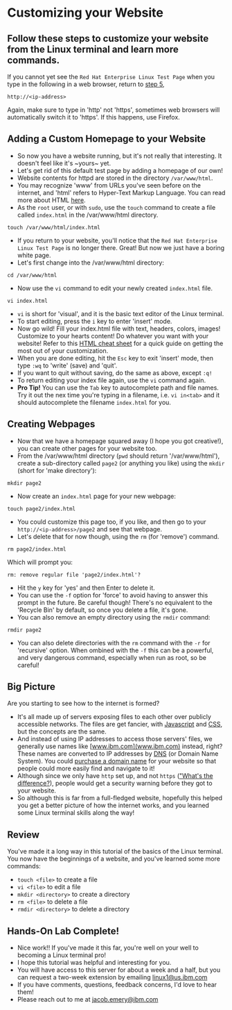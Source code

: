 # Customizing your Website
## Follow these steps to customize your website from the Linux terminal and learn more commands.

If you cannot yet see the `Red Hat Enterprise Linux Test Page` when you type in the following in a web browser, return to [step 5](./5_services.md), 
```
http://<ip-address>
```
Again, make sure to type in 'http' not 'https', sometimes web browsers will automatically switch it to 'https'. If this happens, use Firefox.

## Adding a Custom Homepage to your Website
* So now you have a website running, but it's not really that interesting. It doesn't feel like it's ~yours~ yet. 
* Let's get rid of this default test page by adding a homepage of our own!
* Website contents for httpd are stored in the directory `/var/www/html`.
* You may recognize 'www' from URLs you've seen before on the internet, and 'html' refers to Hyper-Text Markup Language. You can read more about HTML [here](https://www.hostinger.com/tutorials/what-is-html).
* As the `root` user, or with `sudo`, use the `touch` command to create a file called `index.html` in the /var/www/html directory.
```
touch /var/www/html/index.html
```
* If you return to your website, you'll notice that the `Red Hat Enterprise Linux Test Page` is no longer there. Great! But now we just have a boring white page.
* Let's first change into the /var/www/html directory:
```
cd /var/www/html
```
* Now use the `vi` command to edit your newly created `index.html` file.
```
vi index.html
```
* `vi` is short for 'visual', and it is the basic text editor of the Linux terminal.
* To start editing, press the `i` key to enter 'insert' mode.
* Now go wild! Fill your index.html file with text, headers, colors, images! Customize to your hearts content! Do whatever you want with your website! Refer to this [HTML cheat sheet](https://web.stanford.edu/group/csp/cs21/htmlcheatsheet.pdf) for a quick guide on getting the most out of your customization.
* When you are done editing, hit the `Esc` key to exit 'insert' mode, then type `:wq` to 'write' (save) and 'quit'.
* If you want to quit without saving, do the same as above, except `:q!`
* To return editing your index file again, use the `vi` command again.
* <b>Pro Tip!</b> You can use the `Tab` key to autocomplete path and file names. Try it out the nex time you're typing in a filename, i.e. `vi in<tab>` and it should autocomplete the filename `index.html` for you.
## Creating Webpages
* Now that we have a homepage squared away (I hope you got creative!), you can create other pages for your website too.
* From the /var/www/html directory (`pwd` should return '/var/www/html'), create a sub-directory called `page2` (or anything you like) using the `mkdir` (short for 'make directory'):
```
mkdir page2
```
* Now create an `index.html` page for your new webpage:
```
touch page2/index.html
```
* You could customize this page too, if you like, and then go to your `http://<ip-address>/page2` and see that webpage. 
* Let's delete that for now though, using the `rm` (for 'remove') command.
```
rm page2/index.html
```
Which will prompt you:
```
rm: remove regular file 'page2/index.html'? 
```
* Hit the `y` key for 'yes' and then Enter to delete it. 
* You can use the `-f` option for 'force' to avoid having to answer this prompt in the future. Be careful though! There's no equivalent to the 'Recycle Bin' by default, so once you delete a file, it's gone.
* You can also remove an empty directory using the `rmdir` command:
```
rmdir page2
```
* You can also delete directories with the `rm` command with the `-r` for 'recursive' option. When ombined with the `-f` this can be a powerful, and very dangerous command, especially when run as root, so be careful!

## Big Picture
Are you starting to see how to the internet is formed?
* It's all made up of servers exposing files to each other over publicly accessible networks. The files are get fancier, with [Javascript](https://developer.mozilla.org/en-US/docs/Learn/JavaScript/First_steps/What_is_JavaScript) and [CSS](https://developer.mozilla.org/en-US/docs/Learn/CSS/First_steps/What_is_CSS), but the concepts are the same.
* And instead of using IP addresses to access those servers' files, we generally use names like [www.ibm.com](www.ibm.com) instead, right? These names are converted to IP addresses by [DNS](https://www.cloudflare.com/learning/dns/what-is-dns/) (or Domain Name System). You could [purchase a domain name](https://www.pcmag.com/news/how-to-register-a-domain-name-for-your-website) for your website so that people could more easily find and navigate to it!
* Although since we only have `http` set up, and not `https` (["What's the difference?](https://www.keycdn.com/blog/difference-between-http-and-https)), people would get a security warning before they got to your website.
* So although this is far from a full-fledged website, hopefully this helped you get a better picture of how the internet works, and you learned some Linux terminal skills along the way!

## Review
You've made it a long way in this tutorial of the basics of the Linux terminal. You now have the beginnings of a website, and you've learned some more commands:
* `touch <file>` to create a file
* `vi <file>` to edit a file
* `mkdir <directory>` to create a directory
* `rm <file>` to delete a file
* `rmdir <directory>` to delete a directory

## Hands-On Lab Complete!
* Nice work!! If you've made it this far, you're well on your well to becoming a Linux terminal pro!
* I hope this tutorial was helpful and interesting for you.
* You will have access to this server for about a week and a half, but you can request a two-week extension by emailing linux1@us.ibm.com
* If you have comments, questions, feedback concerns, I'd love to hear them! 
* Please reach out to me at jacob.emery@ibm.com
